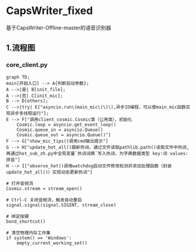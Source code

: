 # CapsWriter_fixed
基于CapsWriter-Offline-master的语音识别器

## 1.流程图
### core_client.py
```mermaid
graph TD;
main[开始入口] --> A{判断启动参数};
A -->|是| B[init_file];
A -->|否| C[init_mic];
B --> D[others];
C -->|try| E["asyncio.run\(main_mic\(\)\),异步IO编程，可以使main_mic函数实现异步多线程运行"];
E --> F["调用client_cosmic.Cosmic类（公用类），初始化
    Cosmic.loop = asyncio.get_event_loop()
    Cosmic.queue_in = asyncio.Queue()
    Cosmic.queue_out = asyncio.Queue()"]
F --> G["show_mic_tips()调用cmd输出提示"]
G --> H["update_hot_all()跟新热词，通过文件读取pathlib.path()读取文件中热词,再通过hot_sub_zh.py中全局变量`热词词典`写入热词，为字典数据类型 key:词 values:拼音"]
H --> I["observe_hot()调用watchdog启动文件修改检测并添加处理函数（封装update_hot_all()）实现动态更新热词"]
```
    # 打开音频流
    Cosmic.stream = stream_open()

    # Ctrl-C 关闭音频流，触发自动重启
    signal.signal(signal.SIGINT, stream_close)

    # 绑定按键
    bond_shortcut()

    # 清空物理内存工作集
    if system() == 'Windows':
        empty_current_working_set()
